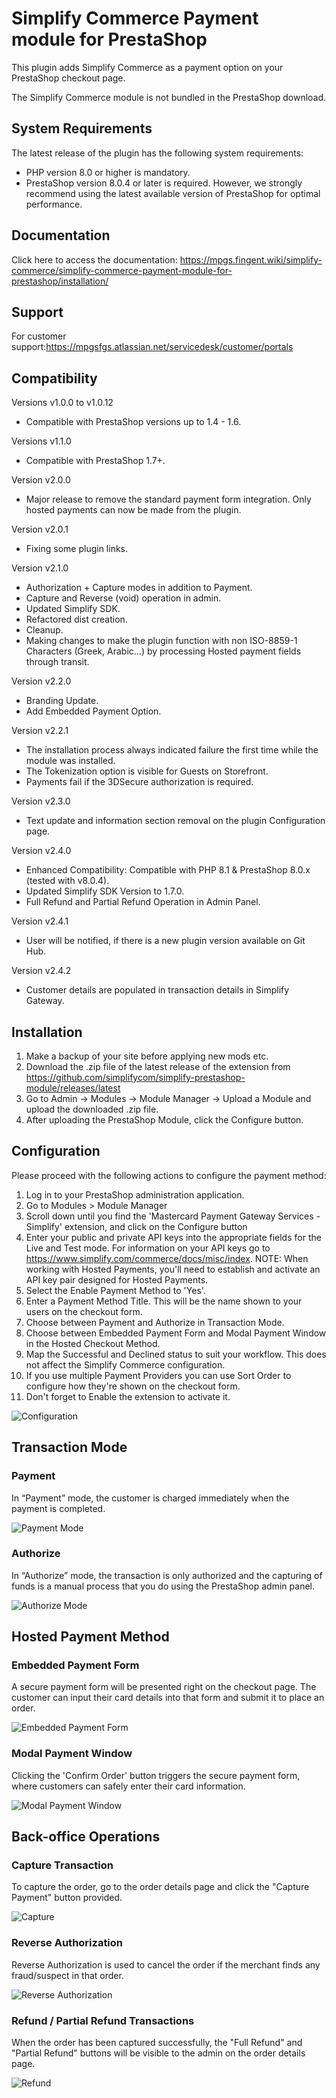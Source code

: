 # Simplify Commerce Payment module for PrestaShop

This plugin adds Simplify Commerce as a payment option on your PrestaShop checkout page.

The Simplify Commerce module is not bundled in the PrestaShop download.

## System Requirements

The latest release of the plugin has the following system requirements:

- PHP version 8.0 or higher is mandatory.
- PrestaShop version 8.0.4 or later is required. However, we strongly recommend using the latest available version of PrestaShop for optimal performance.

## Documentation

Click here to access the documentation: https://mpgs.fingent.wiki/simplify-commerce/simplify-commerce-payment-module-for-prestashop/installation/

## Support

For customer support:https://mpgsfgs.atlassian.net/servicedesk/customer/portals

## Compatibility
Versions v1.0.0 to v1.0.12
- Compatible with PrestaShop versions up to 1.4 - 1.6.

Versions v1.1.0
- Compatible with PrestaShop 1.7+.

Version v2.0.0
- Major release to remove the standard payment form integration. Only hosted payments can now be made from the plugin.

Version v2.0.1
- Fixing some plugin links.

Version v2.1.0
- Authorization + Capture modes in addition to Payment.
- Capture and Reverse (void) operation in admin.
- Updated Simplify SDK.
- Refactored dist creation.
- Cleanup.
- Making changes to make the plugin function with non ISO-8859-1 Characters (Greek, Arabic...) by processing Hosted payment fields through transit.

Version v2.2.0
- Branding Update.
- Add Embedded Payment Option.

Version v2.2.1
- The installation process always indicated failure the first time while the module was installed.
- The Tokenization option is visible for Guests on Storefront.
- Payments fail if the 3DSecure authorization is required.

Version v2.3.0
- Text update and information section removal on the plugin Configuration page.

Version v2.4.0
- Enhanced Compatibility: Compatible with PHP 8.1 & PrestaShop 8.0.x (tested with v8.0.4).
- Updated Simplify SDK Version to 1.7.0.
- Full Refund and Partial Refund Operation in Admin Panel.

Version v2.4.1
- User will be notified, if there is a new plugin version available on Git Hub.

Version v2.4.2
- Customer details are populated in transaction details in Simplify Gateway.

## Installation
1. Make a backup of your site before applying new mods etc.
2. Download the .zip file of the latest release of the extension from https://github.com/simplifycom/simplify-prestashop-module/releases/latest
3. Go to Admin → Modules → Module Manager → Upload a Module and upload the downloaded .zip file.
4. After uploading the PrestaShop Module, click the Configure button. 

## Configuration
Please proceed with the following actions to configure the payment method:

1. Log in to your PrestaShop administration application.
2. Go to Modules > Module Manager
3. Scroll down until you find the 'Mastercard Payment Gateway Services - Simplify' extension, and click on the Configure button
4. Enter your public and private API keys into the appropriate fields for the Live and Test mode. For information on your API keys go to https://www.simplify.com/commerce/docs/misc/index. NOTE: When working with Hosted Payments, you'll need to establish and activate an API key pair designed for Hosted Payments.
5. Select the Enable Payment Method to 'Yes'.
6. Enter a Payment Method Title. This will be the name shown to your users on the checkout form.
7. Choose between Payment and Authorize in Transaction Mode.
8. Choose between Embedded Payment Form and Modal Payment Window in the Hosted Checkout Method.  
9. Map the Successful and Declined status to suit your workflow. This does not affect the Simplify Commerce configuration.
10. If you use multiple Payment Providers you can use Sort Order to configure how they're shown on the checkout form.
11. Don't forget to Enable the extension to activate it.

![Configuration](docs/images/configuration.png "Configuration")

## Transaction Mode

### Payment

In “Payment” mode, the customer is charged immediately when the payment is completed.

![Payment Mode](docs/images/payment-mode.png "Payment Mode")

### Authorize

In “Authorize” mode, the transaction is only authorized and the capturing of funds is a manual process that you do using the PrestaShop admin panel.

![Authorize Mode](docs/images/authorize-mode.png "Authorize Mode")

## Hosted Payment Method

### Embedded Payment Form

A secure payment form will be presented right on the checkout page. The customer can input their card details into that form and submit it to place an order.

![Embedded Payment Form](docs/images/embedded-payment-form.png "Embedded Payment Form")

### Modal Payment Window

Clicking the 'Confirm Order' button triggers the secure payment form, where customers can safely enter their card information.

![Modal Payment Window](docs/images/modal-payment-window.png "Modal Payment Window")

## Back-office Operations

### Capture Transaction

To capture the order, go to the order details page and click the "Capture Payment" button provided.

![Capture](docs/images/capture.png "Capture")

### Reverse Authorization

Reverse Authorization is used to cancel the order if the merchant finds any fraud/suspect in that order.

![Reverse Authorization](docs/images/reverse-authorization.png "Reverse Authorization")

### Refund / Partial Refund Transactions

When the order has been captured successfully, the "Full Refund" and "Partial Refund" buttons will be visible to the admin on the order details page.

![Refund](docs/images/refund-image.png "Refund")

